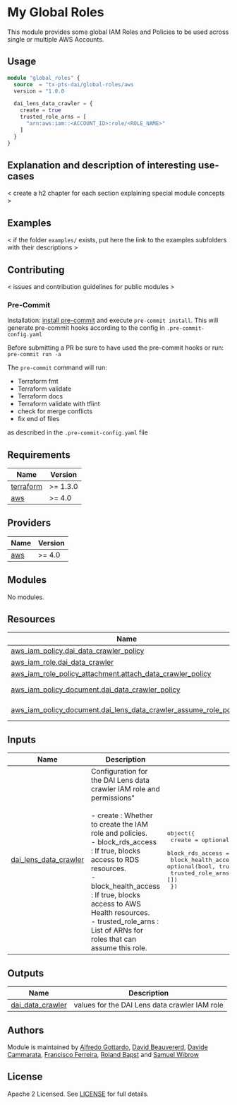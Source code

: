 # My Global Roles

This module provides some global IAM Roles and Policies to be used across single or multiple AWS Accounts.

## Usage

```tf
module "global_roles" {
  source  = "tx-pts-dai/global-roles/aws
  version = "1.0.0

  dai_lens_data_crawler = {
    create = true
    trusted_role_arns = [
      "arn:aws:iam::<ACCOUNT_ID>:role/<ROLE_NAME>"
    ]
  }
}
```

## Explanation and description of interesting use-cases

< create a h2 chapter for each section explaining special module concepts >

## Examples

< if the folder `examples/` exists, put here the link to the examples subfolders with their descriptions >

## Contributing

< issues and contribution guidelines for public modules >

### Pre-Commit

Installation: [install pre-commit](https://pre-commit.com/) and execute `pre-commit install`. This will generate pre-commit hooks according to the config in `.pre-commit-config.yaml`

Before submitting a PR be sure to have used the pre-commit hooks or run: `pre-commit run -a`

The `pre-commit` command will run:

- Terraform fmt
- Terraform validate
- Terraform docs
- Terraform validate with tflint
- check for merge conflicts
- fix end of files

as described in the `.pre-commit-config.yaml` file

<!-- BEGINNING OF PRE-COMMIT-TERRAFORM DOCS HOOK -->
## Requirements

| Name | Version |
|------|---------|
| <a name="requirement_terraform"></a> [terraform](#requirement\_terraform) | >= 1.3.0 |
| <a name="requirement_aws"></a> [aws](#requirement\_aws) | >= 4.0 |

## Providers

| Name | Version |
|------|---------|
| <a name="provider_aws"></a> [aws](#provider\_aws) | >= 4.0 |

## Modules

No modules.

## Resources

| Name | Type |
|------|------|
| [aws_iam_policy.dai_data_crawler_policy](https://registry.terraform.io/providers/hashicorp/aws/latest/docs/resources/iam_policy) | resource |
| [aws_iam_role.dai_data_crawler](https://registry.terraform.io/providers/hashicorp/aws/latest/docs/resources/iam_role) | resource |
| [aws_iam_role_policy_attachment.attach_data_crawler_policy](https://registry.terraform.io/providers/hashicorp/aws/latest/docs/resources/iam_role_policy_attachment) | resource |
| [aws_iam_policy_document.dai_data_crawler_policy](https://registry.terraform.io/providers/hashicorp/aws/latest/docs/data-sources/iam_policy_document) | data source |
| [aws_iam_policy_document.dai_lens_data_crawler_assume_role_policy](https://registry.terraform.io/providers/hashicorp/aws/latest/docs/data-sources/iam_policy_document) | data source |

## Inputs

| Name | Description | Type | Default | Required |
|------|-------------|------|---------|:--------:|
| <a name="input_dai_lens_data_crawler"></a> [dai\_lens\_data\_crawler](#input\_dai\_lens\_data\_crawler) | Configuration for the DAI Lens data crawler IAM role and permissions"<br/><br/>- create              : Whether to create the IAM role and policies.<br/>- block\_rds\_access    : If true, blocks access to RDS resources.<br/>- block\_health\_access : If true, blocks access to AWS Health resources.<br/>- trusted\_role\_arns   : List of ARNs for roles that can assume this role. | <pre>object({<br/>    create              = optional(bool, false)<br/>    block_rds_access    = optional(bool, true)<br/>    block_health_access = optional(bool, true)<br/>    trusted_role_arns   = optional(list(string), [])<br/>  })</pre> | <pre>{<br/>  "block_health_access": true,<br/>  "block_rds_access": true,<br/>  "create": false,<br/>  "trusted_role_arns": []<br/>}</pre> | no |

## Outputs

| Name | Description |
|------|-------------|
| <a name="output_dai_data_crawler"></a> [dai\_data\_crawler](#output\_dai\_data\_crawler) | values for the DAI Lens data crawler IAM role |
<!-- END OF PRE-COMMIT-TERRAFORM DOCS HOOK -->

## Authors

Module is maintained by [Alfredo Gottardo](https://github.com/AlfGot), [David Beauvererd](https://github.com/Davidoutz), [Davide Cammarata](https://github.com/DCamma), [Francisco Ferreira](https://github.com/cferrera),  [Roland Bapst](https://github.com/rbapst-tamedia) and [Samuel Wibrow](https://github.com/swibrow)

## License

Apache 2 Licensed. See [LICENSE](< link to license file >) for full details.
